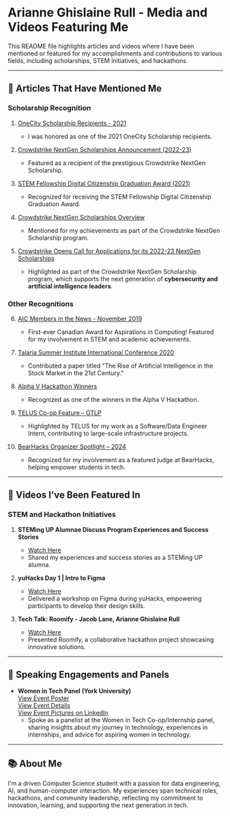 # Arianne Ghislaine Rull - Media and Videos Featuring Me

This README file highlights articles and videos where I have been mentioned or featured for my accomplishments and contributions to various fields, including scholarships, STEM initiatives, and hackathons.

---

## 📰 **Articles That Have Mentioned Me**

### **Scholarship Recognition**
1. [OneCity Scholarship Recipients - 2021](https://www.onecityfund.com/ourlatestnews/2021/6/11/our-2021-scholarship-recipients)  
   - I was honored as one of the 2021 OneCity Scholarship recipients.  

2. [Crowdstrike NextGen Scholarships Announcement (2022-23)](https://www.theglobeandmail.com/investing/markets/stocks/CRWD-Q/pressreleases/7927518/crowdstrike-opens-call-for-applications-for-its-2022-23-nextgen-scholarships/)  
   - Featured as a recipient of the prestigious Crowdstrike NextGen Scholarship.

3. [STEM Fellowship Digital Citizenship Graduation Award (2021)](https://live.stemfellowship.org/portfolio-items/2021-digital-citizenship-graduation-award-recipients/)  
   - Recognized for receiving the STEM Fellowship Digital Citizenship Graduation Award.

4. [Crowdstrike NextGen Scholarships Overview](https://www.crowdstrike.com/en-us/press-releases/crowdstrike-opens-applications-for-2022-23-nextgen-scholarships/)  
   - Mentioned for my achievements as part of the Crowdstrike NextGen Scholarship program.

5. [Crowdstrike Opens Call for Applications for its 2022-23 NextGen Scholarships](https://www.businesswire.com/news/home/20220412005453/en/CrowdStrike-Opens-Call-for-Applications-for-its-2022-23-NextGen-Scholarships)  
   - Highlighted as part of the Crowdstrike NextGen Scholarship program, which supports the next generation of **cybersecurity and artificial intelligence leaders**.

### **Other Recognitions**
6. [AIC Members in the News - November 2019](https://www.aspirations.org/news/news/aic-members-in-the-news-november-2019)  
   - First-ever Canadian Award for Aspirations in Computing! Featured for my involvement in STEM and academic achievements.

7. [Talaria Summer Institute International Conference 2020](https://talaria.org/papers)  
   - Contributed a paper titled "The Rise of Artificial Intelligence in the Stock Market in the 21st Century."

8. [Alpha V Hackathon Winners](https://medium.com/alpha-vantage/alphavhack-winners-and-hackathon-dd64b2b3fea8)  
   - Recognized as one of the winners in the Alpha V Hackathon.

9. [TELUS Co-op Feature – GTLP](https://www.linkedin.com/posts/telus-gtlp_at-telus-were-not-just-building-technology-activity-7316492242678870016-qfYo/?utm_source=share&utm_medium=member_desktop&rcm=ACoAACY4rDoBy5jz64oPII1oDw0G--k9ZeqWDI8)
   - Highlighted by TELUS for my work as a Software/Data Engineer Intern, contributing to large-scale infrastructure projects.

11. [BearHacks Organizer Spotlight – 2024](https://www.linkedin.com/posts/bearhacks_bearhacks-is-excited-to-announce-arianne-activity-7311834414873776129-BE2V/?utm_source=share&utm_medium=member_desktop&rcm=ACoAACY4rDoBy5jz64oPII1oDw0G--k9ZeqWDI8)
    - Recognized for my involvement as a featured judge at BearHacks, helping empower students in tech.

---
 
## 🎥 **Videos I've Been Featured In**

### **STEM and Hackathon Initiatives**
1. **STEMing UP Alumnae Discuss Program Experiences and Success Stories**  
   - [Watch Here](https://www.youtube.com/watch?v=qn9trfzJd6g)  
   - Shared my experiences and success stories as a STEMing UP alumna.  

2. **yuHacks Day 1 | Intro to Figma**  
   - [Watch Here](https://www.youtube.com/watch?v=GGm9iXaz-ZU)  
   - Delivered a workshop on Figma during yuHacks, empowering participants to develop their design skills.  

3. **Tech Talk: Roomify - Jacob Lane, Arianne Ghislaine Rull**  
   - [Watch Here](https://www.youtube.com/watch?v=1yrHwfLgD8w)  
   - Presented Roomify, a collaborative hackathon project showcasing innovative solutions.

---

## 🎤 **Speaking Engagements and Panels**
- **Women in Tech Panel (York University)**  
  [View Event Poster](https://www.instagram.com/yorkcshub/p/DHHXvu0vUyS/?img_index=2)     
  [View Event Details](https://lu.ma/qzd50krp?tk=gNvBJk)   
  [View Event Pictures on LinkedIn](https://www.linkedin.com/posts/yorkcshub_womenintech-internshipjourney-cshub-activity-7306579557770309632-FdgC?utm_source=share&utm_medium=member_desktop&rcm=ACoAACY4rDoBy5jz64oPII1oDw0G--k9ZeqWDI8)
  - Spoke as a panelist at the Women in Tech Co-op/Internship panel, sharing insights about my journey in technology, experiences in internships, and advice for aspiring women in technology.

---

## 📚 **About Me**

I'm a driven Computer Science student with a passion for data engineering, AI, and human-computer interaction. My experiences span technical roles, hackathons, and community leadership, reflecting my commitment to innovation, learning, and supporting the next generation in tech.
